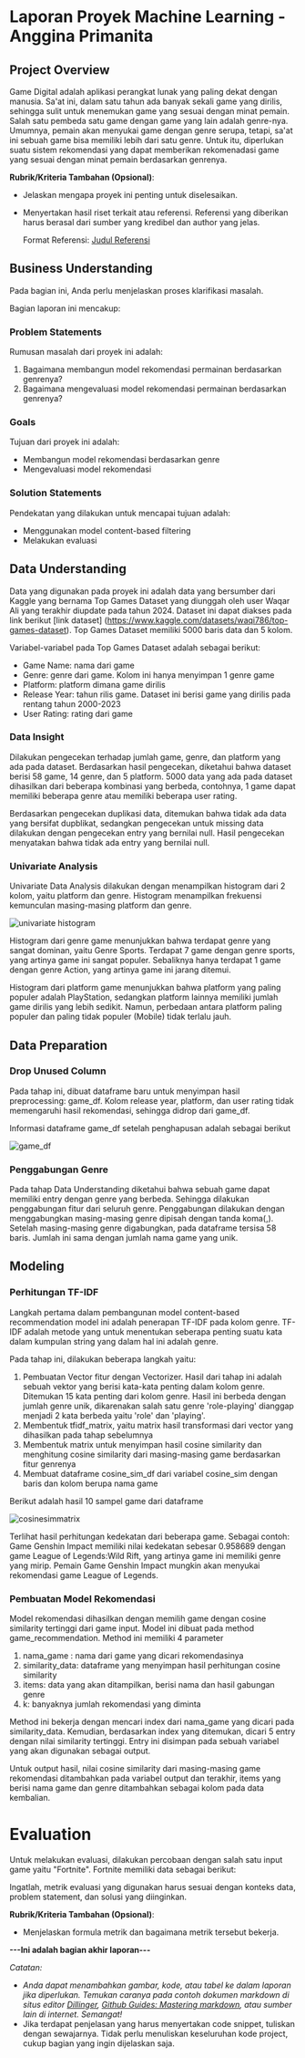 # Laporan Proyek Machine Learning - Anggina Primanita

## Project Overview

Game Digital adalah aplikasi perangkat lunak yang paling dekat dengan manusia. Sa'at ini, dalam satu tahun ada banyak sekali game yang dirilis, sehingga sulit untuk menemukan game yang sesuai dengan minat pemain. Salah satu pembeda satu game dengan game yang lain adalah genre-nya. Umumnya, pemain akan menyukai game dengan genre serupa, tetapi, sa'at ini sebuah game bisa memiliki lebih dari satu genre. Untuk itu, diperlukan suatu sistem rekomendasi yang dapat memberikan rekomenadasi game yang sesuai dengan minat pemain berdasarkan genrenya.

**Rubrik/Kriteria Tambahan (Opsional)**:
- Jelaskan mengapa proyek ini penting untuk diselesaikan.
- Menyertakan hasil riset terkait atau referensi. Referensi yang diberikan harus berasal dari sumber yang kredibel dan author yang jelas.
  
  Format Referensi: [Judul Referensi](https://scholar.google.com/) 

## Business Understanding



Pada bagian ini, Anda perlu menjelaskan proses klarifikasi masalah.

Bagian laporan ini mencakup:

### Problem Statements

Rumusan masalah dari proyek ini adalah:
1. Bagaimana membangun model rekomendasi permainan berdasarkan genrenya?
2. Bagaimana mengevaluasi model rekomendasi permainan berdasarkan genrenya?

### Goals

Tujuan dari proyek ini adalah:
- Membangun model rekomendasi berdasarkan genre
- Mengevaluasi model rekomendasi

### Solution Statements

Pendekatan yang dilakukan untuk mencapai tujuan adalah:
- Menggunakan model content-based filtering
- Melakukan evaluasi 



## Data Understanding
Data yang digunakan pada proyek ini adalah data yang bersumber dari Kaggle yang bernama Top Games Dataset yang diunggah oleh user Waqar Ali yang terakhir diupdate pada tahun 2024. Dataset ini dapat diakses pada link berikut [link dataset] (https://www.kaggle.com/datasets/waqi786/top-games-dataset). Top Games Dataset memiliki 5000 baris data dan 5 kolom.

Variabel-variabel pada Top Games Dataset adalah sebagai berikut:
- Game Name: nama dari game
- Genre: genre dari game. Kolom ini hanya menyimpan 1 genre game
- Platform: platform dimana game dirilis
- Release Year: tahun rilis game. Dataset ini berisi game yang dirilis pada rentang tahun 2000-2023
- User Rating: rating dari game

### Data Insight

Dilakukan pengecekan terhadap jumlah game, genre, dan platform yang ada pada dataset. Berdasarkan hasil pengecekan, diketahui bahwa dataset berisi 58 game, 14 genre, dan 5 platform. 5000 data yang ada pada dataset dihasilkan dari beberapa kombinasi yang berbeda, contohnya, 1 game dapat memiliki beberapa genre atau memiliki beberapa user rating.

Berdasarkan pengecekan duplikasi data, ditemukan bahwa tidak ada data yang bersifat dupblikat, sedangkan pengecekan untuk missing data dilakukan dengan pengecekan entry yang bernilai null. Hasil pengecekan menyatakan bahwa tidak ada entry yang bernilai null. 

### Univariate Analysis

Univariate Data Analysis dilakukan dengan menampilkan histogram dari 2 kolom, yaitu platform dan genre. Histogram menampilkan frekuensi kemunculan masing-masing platform dan genre.

![univariate histogram](https://github.com/user-attachments/assets/d08f24b9-9668-4c59-84f7-46ea284163ee)

Histogram dari genre game menunjukkan bahwa terdapat genre yang sangat dominan, yaitu Genre Sports. Terdapat 7 game dengan genre sports, yang artinya game ini sangat populer. Sebaliknya hanya terdapat 1 game dengan genre Action, yang artinya game ini jarang ditemui.

Histogram dari platform game menunjukkan bahwa platform yang paling populer adalah PlayStation, sedangkan platform lainnya memiliki jumlah game dirilis yang lebih sedikit. Namun, perbedaan antara platform paling populer dan paling tidak populer (Mobile) tidak terlalu jauh.

## Data Preparation

### Drop Unused Column
Pada tahap ini, dibuat dataframe baru untuk menyimpan hasil preprocessing: game_df. Kolom release year, platform, dan user rating tidak memengaruhi hasil rekomendasi, sehingga didrop dari game_df.

Informasi dataframe game_df setelah penghapusan adalah sebagai berikut

![game_df](https://github.com/user-attachments/assets/da4cb853-75f3-4ce0-bb78-e4e4183064a7)

### Penggabungan Genre
Pada tahap Data Understanding diketahui bahwa sebuah game dapat memiliki entry dengan genre yang berbeda. Sehingga dilakukan penggabungan fitur dari seluruh genre. Penggabungan dilakukan dengan menggabungkan masing-masing genre dipisah dengan tanda koma(,). Setelah masing-masing genre digabungkan, pada dataframe tersisa 58 baris. Jumlah ini sama dengan jumlah nama game yang unik.

## Modeling

### Perhitungan TF-IDF
Langkah pertama dalam pembangunan model content-based recommendation model ini adalah penerapan TF-IDF pada kolom genre. TF-IDF adalah metode yang untuk menentukan seberapa penting suatu kata dalam kumpulan string yang dalam hal ini adalah genre. 

Pada tahap ini, dilakukan beberapa langkah yaitu:
1. Pembuatan Vector fitur dengan Vectorizer. Hasil dari tahap ini adalah sebuah vektor yang berisi kata-kata penting dalam kolom genre. Ditemukan 15 kata penting dari kolom genre. Hasil ini berbeda dengan jumlah genre unik, dikarenakan salah satu genre 'role-playing' dianggap menjadi 2 kata berbeda yaitu 'role' dan 'playing'.
2. Membentuk tfidf_matrix, yaitu matrix hasil transformasi dari vector yang dihasilkan pada tahap sebelumnya
3. Membentuk matrix untuk menyimpan hasil cosine similarity dan menghitung cosine similarity dari masing-masing game berdasarkan fitur genrenya
4. Membuat dataframe cosine_sim_df dari variabel cosine_sim dengan baris dan kolom berupa nama game

Berikut adalah hasil 10 sampel game dari dataframe

![cosinesimmatrix](https://github.com/user-attachments/assets/f84c41e4-5a78-4eb6-af69-be837de711e4)

Terlihat hasil perhitungan kedekatan dari beberapa game. Sebagai contoh: Game Genshin Impact memiliki nilai kedekatan sebesar 0.958689 dengan game League of Legends:Wild Rift, yang artinya game ini memiliki genre yang mirip. Pemain Game Genshin Impact mungkin akan menyukai rekomendasi game League of Legends.

### Pembuatan Model Rekomendasi

Model rekomendasi dihasilkan dengan memilih game dengan cosine similarity tertinggi dari game input. Model ini dibuat pada method game_recommendation. Method ini memiliki 4 parameter

1. nama_game : nama dari game yang dicari rekomendasinya
2. similarity_data: dataframe yang menyimpan hasil perhitungan cosine similarity
3. items: data yang akan ditampilkan, berisi nama dan hasil gabungan genre
4. k: banyaknya jumlah rekomendasi yang diminta

Method ini bekerja dengan mencari index dari nama_game yang dicari pada similarity_data. Kemudian, berdasarkan index yang ditemukan, dicari 5 entry dengan nilai similarity tertinggi. Entry ini disimpan pada sebuah variabel yang akan digunakan sebagai output.

Untuk output hasil, nilai cosine similarity dari masing-masing game rekomendasi ditambahkan pada variabel output dan terakhir, items yang berisi nama game dan genre ditambahkan sebagai kolom pada data kembalian.

# Evaluation

Untuk melakukan evaluasi, dilakukan percobaan dengan salah satu input game yaitu "Fortnite". Fortnite memiliki data sebagai berikut:

Ingatlah, metrik evaluasi yang digunakan harus sesuai dengan konteks data, problem statement, dan solusi yang diinginkan.

**Rubrik/Kriteria Tambahan (Opsional)**: 
- Menjelaskan formula metrik dan bagaimana metrik tersebut bekerja.

**---Ini adalah bagian akhir laporan---**

_Catatan:_
- _Anda dapat menambahkan gambar, kode, atau tabel ke dalam laporan jika diperlukan. Temukan caranya pada contoh dokumen markdown di situs editor [Dillinger](https://dillinger.io/), [Github Guides: Mastering markdown](https://guides.github.com/features/mastering-markdown/), atau sumber lain di internet. Semangat!_
- Jika terdapat penjelasan yang harus menyertakan code snippet, tuliskan dengan sewajarnya. Tidak perlu menuliskan keseluruhan kode project, cukup bagian yang ingin dijelaskan saja.
